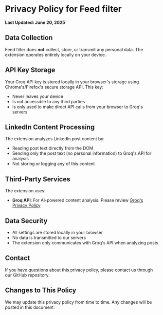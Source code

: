 # Privacy Policy for Feed filter

**Last Updated: June 20, 2025**

## Data Collection

Feed filter does **not** collect, store, or transmit any personal data. The extension operates entirely locally on your device.

## API Key Storage

Your Groq API key is stored locally in your browser's storage using Chrome's/Firefox's secure storage API. This key:
- Never leaves your device
- Is not accessible to any third parties
- Is only used to make direct API calls from your browser to Groq's servers

## LinkedIn Content Processing

The extension analyzes LinkedIn post content by:
- Reading post text directly from the DOM
- Sending only the post text (no personal information) to Groq's API for analysis
- Not storing or logging any of this content

## Third-Party Services

The extension uses:
- **Groq API**: For AI-powered content analysis. Please review [Groq's Privacy Policy](https://groq.com/privacy-policy/)

## Data Security

- All settings are stored locally in your browser
- No data is transmitted to our servers
- The extension only communicates with Groq's API when analyzing posts

## Contact

If you have questions about this privacy policy, please contact us through our GitHub repository.

## Changes to This Policy

We may update this privacy policy from time to time. Any changes will be posted in this document.